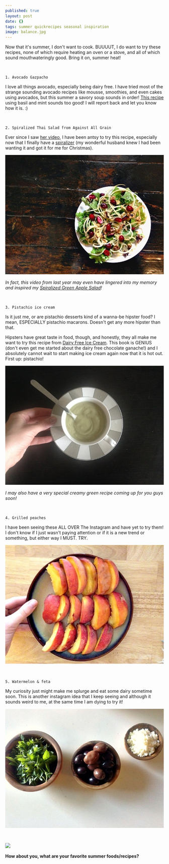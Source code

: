 ```yaml
---
published: true
layout: post
date: {}
tags: summer quickrecipes seasonal inspiration
image: balance.jpg
---
```

Now that it's summer, I don't want to cook. BUUUUT, I do want to try these recipes, none of which require heating an oven or a stove, and all of which sound mouthwateringly good. Bring it on, summer heat! 

<br>

	1. Avocado Gazpacho 

I love all things avocado, especially being dairy free. I have tried most of the strange sounding avocado recipes like mousse, smoothies, and even cakes using avocados, but this summer a savory soup sounds in order! [This recipe](http://selfproclaimedfoodie.com/cucumber-avocado-basil-mint-gazpacho/) using basil and mint sounds too good! I will report back and let you know how it is. :)

<br>

	2. Spiralized Thai Salad from Against All Grain

Ever since I saw [her video](https://www.youtube.com/watch?v=bXNo2M4oL10), I have been antsy to try this recipe, especially now that I finally have a [spiralizer](https://www.amazon.com/gp/product/B01BE77QL8?ie=UTF8&tag=edib09-20&camp=1789&linkCode=xm2&creativeASIN=B01BE77QL8) (my wonderful husband knew I had been wanting it and got it for me for Christmas). 



![IMG_0091.JPG](/content/IMG_0091-JPG.jpg)

*In fact, this video from last year may even have lingered into my memory and inspired my [Spiralized Green Apple Salad](http://emily.rubennic.com/recipes/spiralized-green-apple-salad)!*

<br>

	3. Pistachio ice cream 

Is it just me, or are pistachio desserts kind of a wanna-be hipster food? I mean, ESPECIALLY pistachio macarons. Doesn't get any more hipster than that. 

Hipsters have great taste in food, though, and honestly, they all make me want to try this recipe from [Dairy Free Ice Cream](https://www.amazon.com/gp/product/162860039X?ie=UTF8&tag=edib09-20&camp=1789&linkCode=xm2&creativeASIN=162860039X). This book is GENIUS (don't even get me started about the dairy free chocolate ganache!) and I absolutely cannot wait to start making ice cream again now that it is hot out. First up: pistachio!



![IMG_0439.JPG](/content/IMG_0439-JPG.jpg)

*I may also have a very special creamy green recipe coming up for you guys soon!*

<br> 

	4. Grilled peaches

I have been seeing these ALL OVER The Instagram and have yet to try them! I don't know if I just wasn't paying attention or if it is a new trend or something, but either way I MUST. TRY.



![peaches.JPG](/content/peaches-JPG.jpg)



<br>

	5. Watermelon & feta

My curiosity just might make me splurge and eat some dairy sometime soon. This is another instagram idea that I keep seeing and although it sounds weird to me, at the same time I am dying to try it!



![IMG_1389.JPG](/content/IMG_1389-JPG.jpg)



<br>


<a href="//www.pinterest.com/pin/create/button/" data-pin-do="buttonBookmark"  data-pin-color="red"><img src="//assets.pinterest.com/images/pidgets/pinit_fg_en_rect_red_20.png" /></a>
<!-- Please call pinit.js only once per page -->
<script type="text/javascript" async defer src="//assets.pinterest.com/js/pinit.js"></script>


**How about you, what are your favorite summer foods/recipes?**

